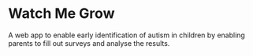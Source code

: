 # Watch Me Grow

A web app to enable early identification of autism in children by enabling parents to fill out surveys and analyse the results.
